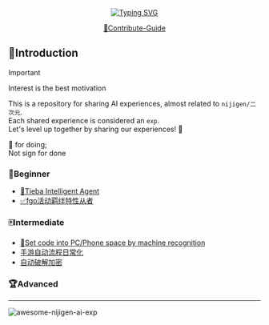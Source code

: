 <div align="center">
  <a href="https://git.io/typing-svg"><img src="https://readme-typing-svg.demolab.com?font=Fira+Code&weight=700&size=40&duration=3000&pause=7000&color=F7A01C&center=true&vCenter=true&width=600&lines=awesome-nijigen-ai-exp" alt="Typing SVG" /></a>

<p align="center">
  <a href="https://jasoneri.github.io/awesome-nijigen-ai-exp/locale/zh/dev/contribute">📜Contribute-Guide</a>
  </p>
</div>

## 📑Introduction

> [!Important]
> Interest is the best motivation

This is a repository for sharing AI experiences, almost related to `nijigen/二次元`.  
Each shared experience is considered an `exp`.  
Let's level up together by sharing our experiences! 🎿  

🚧 for doing;  
Not sign for done

### 🎯Beginner

+ [🚧Tieba Intelligent Agent](https://jasoneri.github.io/awesome-nijigen-ai-exp/zh/exp/tieba-Intelligent-agent)
+ [✅fgo活动羁绊特性从者](https://jasoneri.github.io/awesome-nijigen-ai-exp/zh/exp/fgo-activity-ties-servants)


### 🀄️Intermediate

+ [🚧Set code into PC/Phone space by machine recognition](https://jasoneri.github.io/awesome-nijigen-ai-exp/zh/exp/set-code-into-space)
+ [手游自动流程日常化](docs/zh/exp/auto_game_daily_process/index.md)
+ [自动破解加密](docs/zh/exp/hack_hitomi/index.md)

### 🏆Advanced

---
![awesome-nijigen-ai-exp](https://count.getloli.com/get/@awesome-nijigen-ai-exp?theme=rule34)
